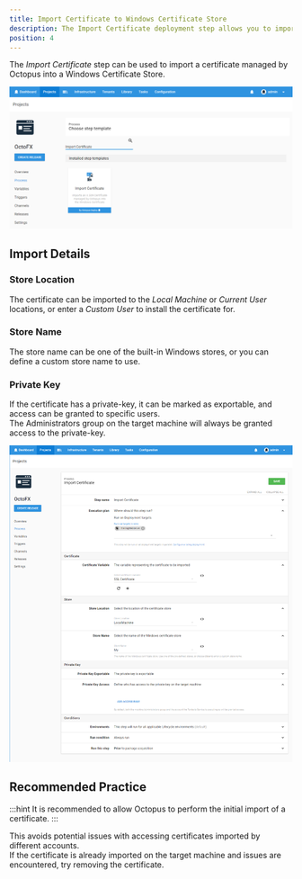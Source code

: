 ```yaml
---
title: Import Certificate to Windows Certificate Store
description: The Import Certificate deployment step allows you to import a certificate managed by Octopus into one of the Windows Certificate Stores as part of a deployment process
position: 4 
---
```


The *Import Certificate* step can be used to import a certificate managed by Octopus into a Windows Certificate Store.

![](import-certificate-step-select.png "width=500")

## Import Details

### Store Location
The certificate can be imported to the *Local Machine* or *Current User* locations, or enter a *Custom User* to install the certificate for.

### Store Name
The store name can be one of the built-in Windows stores, or you can define a custom store name to use.

### Private Key
If the certificate has a private-key, it can be marked as exportable, and access can be granted to specific users.   
The Administrators group on the target machine will always be granted access to the private-key.

![](import-certificate-step-edit.png "width=500")

## Recommended Practice

:::hint
It is recommended to allow Octopus to perform the initial import of a certificate.
:::

This avoids potential issues with accessing certificates imported by different accounts.      
If the certificate is already imported on the target machine and issues are encountered, try removing the certificate.    
